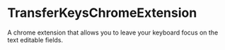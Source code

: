 # TransferKeysChromeExtension
A chrome extension that allows you to leave your keyboard focus on the text editable fields. 
